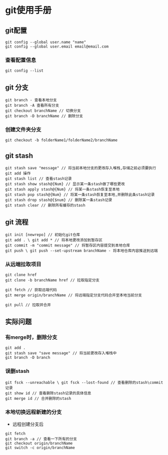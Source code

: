 # git使用手册

## git配置
```
git config --global user.name "name"
git config --global user.email email@email.com
```

### 查看配置信息
```
git config --list
```

## git 分支
```
git branch - 查看本地分支
git branch -A 查看所有分支
git checkout branchName // 切换分支
git branch -D branchName // 删除分支
```

### 创建文件夹分支
```
git checkout -b folderName1/folderName2/branchName

```

## git stash
```
git stash save "message" // 将当前本地分支的更改存入堆栈,存储之前必须要执行 git add 操作
git stash list // 查看stash记录
git stash show stash@{Num} // 显示某一条stash做了哪些更改
git stash apply stash@{Num} // 将某一条stash恢复至本地
git stash pop stash@{Num} // 将某一条stash恢复至本地,并删除此条stash记录
git stash drop stash@{$num} // 删除某一条stash记录
git stash clear // 删除所有缓存的stash
```

## git 流程
```
git init [newrepo] // 初始化git仓库
git add . \ git add * // 将本地更改添加到暂存区
git commit -m "commit message" // 将暂存区内容提交到本地仓库
git push \ git push --set-upstream branchName - 将本地仓库内容推送到远端
```

### 从远端拉取项目
```
git clone href
git clone -b branchName href // 拉取指定分支
```
```
git fetch // 获取远端代码
git merge origin/branchName // 将远端指定分支代码合并至本地当前分支
```
```
git pull // 拉取并合并
```

## 实际问题

### 有merge时，删除分支
```
git add .
git stash save "save message" // 将当前更改存入堆栈中
git branch -D branch
```

### 误删stash
```
git fsck --unreachable \ git fsck --lost-found // 查看删除的stash\commit记录
git show id // 查看删除stash记录的具体信息
git merge id // 合并删除的stash
```

### 本地切换远程新建的分支
- 远程创建分支后
```
git fetch
git branch -a // 查看一下所有的分支
git checkout origin/branchName
git switch -c origin/branchName
```
